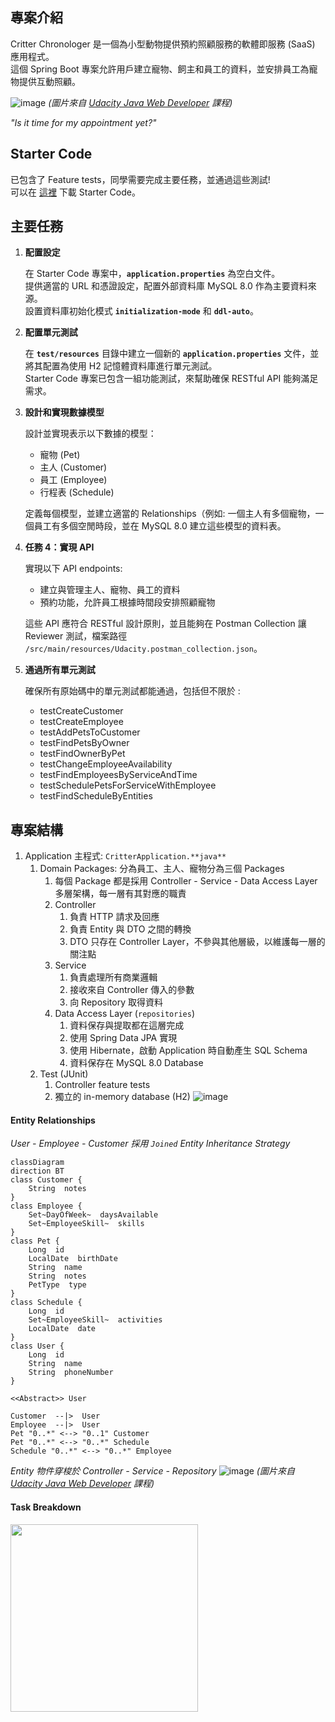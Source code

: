 ## **專案介紹**

Critter Chronologer 是一個為小型動物提供預約照顧服務的軟體即服務 (SaaS) 應用程式。  
這個 Spring Boot 專案允許用戶建立寵物、飼主和員工的資料，並安排員工為寵物提供互動照顧。

![image](https://github.com/benny-sun/CritterChronologer/assets/22260295/e6b6eb17-9f77-4832-af82-84af3483bada)
*(圖片來自 [Udacity Java Web Developer](https://www.udacity.com/course/java-developer-nanodegree--nd035) 課程)*

*"Is it time for my appointment yet?"*

## Starter Code

已包含了 Feature tests，同學需要完成主要任務，並通過這些測試!  
可以在 [這裡](https://github.com/udacity/nd035-c3-data-stores-and-persistence-project-starter) 下載 Starter Code。

## **主要任務**

1. **配置設定**
   
    在 Starter Code 專案中，**`application.properties`** 為空白文件。  
    提供適當的 URL 和憑證設定，配置外部資料庫 MySQL 8.0 作為主要資料來源。  
    設置資料庫初始化模式 **`initialization-mode`** 和 **`ddl-auto`**。
   
3. **配置單元測試**
   
    在 **`test/resources`** 目錄中建立一個新的 **`application.properties`** 文件，並將其配置為使用 H2 記憶體資料庫進行單元測試。  
    Starter Code 專案已包含一組功能測試，來幫助確保 RESTful API 能夠滿足需求。  
   
5. **設計和實現數據模型**
   
    設計並實現表示以下數據的模型：

    - 寵物 (Pet)
    - 主人 (Customer)
    - 員工 (Employee)
    - 行程表 (Schedule)
    
    定義每個模型，並建立適當的 Relationships（例如: 一個主人有多個寵物，一個員工有多個空閒時段，並在 MySQL 8.0 建立這些模型的資料表。
    
7. **任務 4：實現 API**
   
    實現以下 API endpoints:
   
    - 建立與管理主人、寵物、員工的資料
    - 預約功能，允許員工根據時間段安排照顧寵物
    
    這些 API 應符合 RESTful 設計原則，並且能夠在 Postman Collection 讓 Reviewer 測試，檔案路徑 `/src/main/resources/Udacity.postman_collection.json`。
    
9. **通過所有單元測試**
    
    確保所有原始碼中的單元測試都能通過，包括但不限於 :
    
    - testCreateCustomer
    - testCreateEmployee
    - testAddPetsToCustomer
    - testFindPetsByOwner
    - testFindOwnerByPet
    - testChangeEmployeeAvailability
    - testFindEmployeesByServiceAndTime
    - testSchedulePetsForServiceWithEmployee
    - testFindScheduleByEntities

## **專案結構**

1. Application 主程式: `CritterApplication.**java**`
    1. Domain Packages: 分為員工、主人、寵物分為三個 Packages
        1. 每個 Package 都是採用 Controller - Service - Data Access Layer 多層架構，每一層有其對應的職責
        2. Controller
            1. 負責 HTTP 請求及回應
            2. 負責 Entity  與 DTO 之間的轉換
            3. DTO 只存在 Controller Layer，不參與其他層級，以維護每一層的關注點 
        3. Service
            1. 負責處理所有商業邏輯
            2. 接收來自 Controller 傳入的參數
            3. 向 Repository 取得資料
        4. Data Access Layer (`repositories`)
            1. 資料保存與提取都在這層完成
            2. 使用 Spring Data JPA 實現
            3. 使用 Hibernate，啟動 Application 時自動產生 SQL Schema
            4. 資料保存在 MySQL 8.0 Database
    2. Test (JUnit)
        1. Controller feature tests
        2. 獨立的 in-memory database (H2)
     ![image](https://github.com/benny-sun/Critter-Chronologer/assets/22260295/f0b61825-dd26-4d98-b10e-98463eb7e31a)


#### Entity Relationships

*User - Employee - Customer 採用 `Joined` Entity Inheritance Strategy*
```mermaid
classDiagram
direction BT
class Customer {
    String  notes
}
class Employee {
    Set~DayOfWeek~  daysAvailable
    Set~EmployeeSkill~  skills
}
class Pet {
    Long  id
    LocalDate  birthDate
    String  name
    String  notes
    PetType  type
}
class Schedule {
    Long  id
    Set~EmployeeSkill~  activities
    LocalDate  date
}
class User {
    Long  id
    String  name
    String  phoneNumber
}

<<Abstract>> User

Customer  --|>  User 
Employee  --|>  User 
Pet "0..*" <--> "0..1" Customer 
Pet "0..*" <--> "0..*" Schedule 
Schedule "0..*" <--> "0..*" Employee 
```

*Entity 物件穿梭於 Controller - Service - Repository*
![image](https://github.com/benny-sun/CritterChronologer/assets/22260295/e34dd606-6a37-4995-8d21-27dfb77ca95a)
*(圖片來自 [Udacity Java Web Developer](https://www.udacity.com/course/java-developer-nanodegree--nd035) 課程)*

#### Task Breakdown

<img width="300" src="https://github.com/benny-sun/Critter-Chronologer/assets/22260295/5a72a522-2703-4f64-9d2e-e21f9f8b9acf"/>
